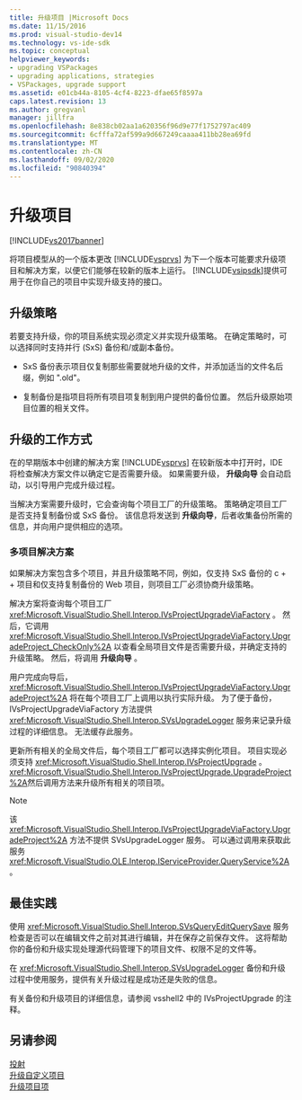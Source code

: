 ```yaml
---
title: 升级项目 |Microsoft Docs
ms.date: 11/15/2016
ms.prod: visual-studio-dev14
ms.technology: vs-ide-sdk
ms.topic: conceptual
helpviewer_keywords:
- upgrading VSPackages
- upgrading applications, strategies
- VSPackages, upgrade support
ms.assetid: e01cb44a-8105-4cf4-8223-dfae65f8597a
caps.latest.revision: 13
ms.author: gregvanl
manager: jillfra
ms.openlocfilehash: 8e838cb02aa1a620356f96d9e77f1752797ac409
ms.sourcegitcommit: 6cfffa72af599a9d667249caaaa411bb28ea69fd
ms.translationtype: MT
ms.contentlocale: zh-CN
ms.lasthandoff: 09/02/2020
ms.locfileid: "90840394"
---
```

# <a name="upgrading-projects"></a>升级项目
[!INCLUDE[vs2017banner](../../includes/vs2017banner.md)]

将项目模型从的一个版本更改 [!INCLUDE[vsprvs](../../includes/vsprvs-md.md)] 为下一个版本可能要求升级项目和解决方案，以便它们能够在较新的版本上运行。 [!INCLUDE[vsipsdk](../../includes/vsipsdk-md.md)]提供可用于在你自己的项目中实现升级支持的接口。  
  
## <a name="upgrade-strategies"></a>升级策略  
 若要支持升级，你的项目系统实现必须定义并实现升级策略。 在确定策略时，可以选择同时支持并行 (SxS) 备份和/或副本备份。  
  
- SxS 备份表示项目仅复制那些需要就地升级的文件，并添加适当的文件名后缀，例如 ".old"。  
  
- 复制备份是指项目将所有项目项复制到用户提供的备份位置。 然后升级原始项目位置的相关文件。  
  
## <a name="how-upgrade-works"></a>升级的工作方式  
 在的早期版本中创建的解决方案 [!INCLUDE[vsprvs](../../includes/vsprvs-md.md)] 在较新版本中打开时，IDE 将检查解决方案文件以确定它是否需要升级。 如果需要升级， **升级向导** 会自动启动，以引导用户完成升级过程。  
  
 当解决方案需要升级时，它会查询每个项目工厂的升级策略。 策略确定项目工厂是否支持复制备份或 SxS 备份。 该信息将发送到 **升级向导**，后者收集备份所需的信息，并向用户提供相应的选项。  
  
### <a name="multi-project-solutions"></a>多项目解决方案  
 如果解决方案包含多个项目，并且升级策略不同，例如，仅支持 SxS 备份的 c + + 项目和仅支持复制备份的 Web 项目，则项目工厂必须协商升级策略。  
  
 解决方案将查询每个项目工厂 <xref:Microsoft.VisualStudio.Shell.Interop.IVsProjectUpgradeViaFactory> 。 然后，它调用 <xref:Microsoft.VisualStudio.Shell.Interop.IVsProjectUpgradeViaFactory.UpgradeProject_CheckOnly%2A> 以查看全局项目文件是否需要升级，并确定支持的升级策略。 然后，将调用 **升级向导** 。  
  
 用户完成向导后， <xref:Microsoft.VisualStudio.Shell.Interop.IVsProjectUpgradeViaFactory.UpgradeProject%2A> 将在每个项目工厂上调用以执行实际升级。 为了便于备份，IVsProjectUpgradeViaFactory 方法提供 <xref:Microsoft.VisualStudio.Shell.Interop.SVsUpgradeLogger> 服务来记录升级过程的详细信息。 无法缓存此服务。  
  
 更新所有相关的全局文件后，每个项目工厂都可以选择实例化项目。 项目实现必须支持 <xref:Microsoft.VisualStudio.Shell.Interop.IVsProjectUpgrade> 。 <xref:Microsoft.VisualStudio.Shell.Interop.IVsProjectUpgrade.UpgradeProject%2A>然后调用方法来升级所有相关的项目项。  
  
> [!NOTE]
> 该 <xref:Microsoft.VisualStudio.Shell.Interop.IVsProjectUpgradeViaFactory.UpgradeProject%2A> 方法不提供 SVsUpgradeLogger 服务。 可以通过调用来获取此服务 <xref:Microsoft.VisualStudio.OLE.Interop.IServiceProvider.QueryService%2A> 。  
  
## <a name="best-practices"></a>最佳实践  
 使用 <xref:Microsoft.VisualStudio.Shell.Interop.SVsQueryEditQuerySave> 服务检查是否可以在编辑文件之前对其进行编辑，并在保存之前保存文件。 这将帮助你的备份和升级实现处理源代码管理下的项目文件、权限不足的文件等。  
  
 在 <xref:Microsoft.VisualStudio.Shell.Interop.SVsUpgradeLogger> 备份和升级过程中使用服务，提供有关升级过程是成功还是失败的信息。  
  
 有关备份和升级项目的详细信息，请参阅 vsshell2 中的 IVsProjectUpgrade 的注释。  
  
## <a name="see-also"></a>另请参阅  
 [投射](../../extensibility/internals/projects.md)   
 [升级自定义项目](../../misc/upgrading-custom-projects.md)   
 [升级项目项](../../misc/upgrading-project-items.md)
